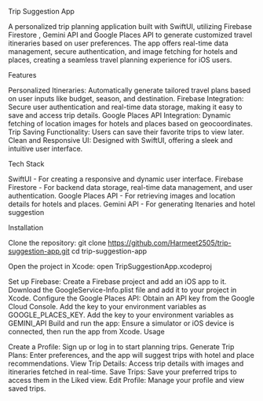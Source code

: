 Trip Suggestion App

A personalized trip planning application built with SwiftUI, utilizing Firebase Firestore , Gemini API and Google Places API to generate customized travel itineraries based on user preferences. The app offers real-time data management, secure authentication, and image fetching for hotels and places, creating a seamless travel planning experience for iOS users.

Features

Personalized Itineraries: Automatically generate tailored travel plans based on user inputs like budget, season, and destination.
Firebase Integration: Secure user authentication and real-time data storage, making it easy to save and access trip details.
Google Places API Integration: Dynamic fetching of location images for hotels and places based on geocoordinates.
Trip Saving Functionality: Users can save their favorite trips to view later.
Clean and Responsive UI: Designed with SwiftUI, offering a sleek and intuitive user interface.

Tech Stack

SwiftUI - For creating a responsive and dynamic user interface.
Firebase Firestore - For backend data storage, real-time data management, and user authentication.
Google Places API - For retrieving images and location details for hotels and places.
Gemini API - For generating Itenaries and hotel suggestion

Installation

Clone the repository:
    git clone https://github.com/Harmeet2505/trip-suggestion-app.git
    cd trip-suggestion-app



Open the project in Xcode:
      open TripSuggestionApp.xcodeproj

Set up Firebase:
Create a Firebase project and add an iOS app to it.
Download the GoogleService-Info.plist file and add it to your project in Xcode.
Configure the Google Places API:
Obtain an API key from the Google Cloud Console.
Add the key to your environment variables as GOOGLE_PLACES_KEY.
Add the key to your environment variables as GEMINI_API
Build and run the app:
Ensure a simulator or iOS device is connected, then run the app from Xcode.
Usage

Create a Profile: Sign up or log in to start planning trips.
Generate Trip Plans: Enter preferences, and the app will suggest trips with hotel and place recommendations.
View Trip Details: Access trip details with images and itineraries fetched in real-time.
Save Trips: Save your preferred trips to access them in the Liked view.
Edit Profile: Manage your profile and view saved trips.
